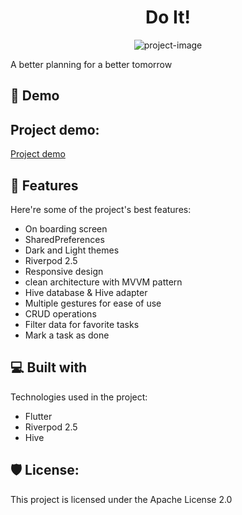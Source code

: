 <h1 align="center" id="title">Do It!</h1>

<p align="center"><img src="![logo](https://github.com/AhmedZaeem/do_it/assets/91721920/66571fed-2edb-4ce2-b525-1718b772a0ab)" alt="project-image"></p>

<p id="description">A better planning for a better tomorrow</p>

<h2>🚀 Demo</h2>

<h2>Project demo:</h2>

[Project demo](https://github.com/AhmedZaeem/do_it/assets/91721920/4775c0df-728f-4c8f-b260-bf22ccc8948d)

<h2>🧐 Features</h2>

Here're some of the project's best features:

*   On boarding screen
*   SharedPreferences
*   Dark and Light themes
*   Riverpod 2.5
*   Responsive design
*   clean architecture with MVVM pattern
*   Hive database & Hive adapter
*   Multiple gestures for ease of use
*   CRUD operations
*   Filter data for favorite tasks
*   Mark a task as done

<h2>💻 Built with</h2>

Technologies used in the project:

*   Flutter
*   Riverpod 2.5
*   Hive

<h2>🛡️ License:</h2>

This project is licensed under the Apache License 2.0
